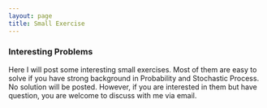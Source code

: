 ```yaml
---
layout: page
title: Small Exercise
---
```


### Interesting Problems
Here I will post some interesting small exercises. Most of them are easy to solve if you have strong background in Probability and Stochastic Process. No solution will be posted. However, if you are interested in them but have question, you are welcome to discuss with me via email.

